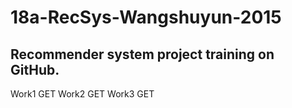 # 18a-RecSys-Wangshuyun-2015
## Recommender system project training on GitHub.

Work1 GET
Work2 GET
Work3 GET
